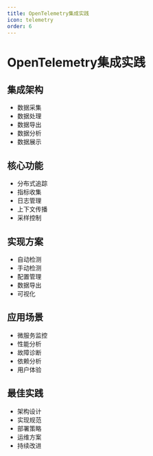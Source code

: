 ```yaml
---
title: OpenTelemetry集成实践
icon: telemetry
order: 6
---
```


# OpenTelemetry集成实践

## 集成架构
- 数据采集
- 数据处理
- 数据导出
- 数据分析
- 数据展示

## 核心功能
- 分布式追踪
- 指标收集
- 日志管理
- 上下文传播
- 采样控制

## 实现方案
- 自动检测
- 手动检测
- 配置管理
- 数据导出
- 可视化

## 应用场景
- 微服务监控
- 性能分析
- 故障诊断
- 依赖分析
- 用户体验

## 最佳实践
- 架构设计
- 实现规范
- 部署策略
- 运维方案
- 持续改进
